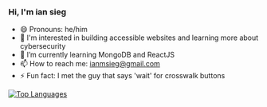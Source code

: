 ### Hi, I'm ian sieg

- 😄 Pronouns: he/him
- 👀 I'm interested in building accessible websites and learning more about cybersecurity
- 🌱 I’m currently learning MongoDB and ReactJS
- 📫 How to reach me: ianmsieg@gmail.com
- ⚡ Fun fact: I met the guy that says 'wait' for crosswalk buttons

<a href="https://github.com/ian-sieg" align="left"><img src="https://github-readme-stats.vercel.app/api/top-langs/?username=ian-sieg&layou=compact&langs_count=6&title_color=ADEFD1FF&text_color=f5f5f5&icon_color=14b8a6&bg_color=171717&hide_border=true&locale=en&custom_title=Top%20%Languages" alt="Top Languages" /></a>
